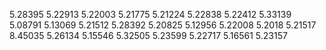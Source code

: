 5.28395
5.22913
5.22003
5.21775
5.21224
5.22838
5.22412
5.33139
5.08791
5.13069
5.21512
5.28392
5.20825
5.12956
5.22008
5.2018
5.21517
8.45035
5.26134
5.15546
5.32505
5.23599
5.22717
5.16561
5.23157
